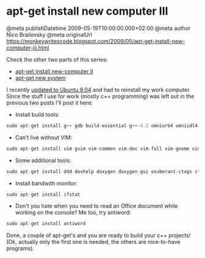 # apt-get install new computer III

@meta publishDatetime 2009-05-19T10:00:00.000+02:00
@meta author Nico Brailovsky
@meta originalUrl https://monkeywritescode.blogspot.com/2009/05/apt-get-install-new-computer-iii.html

Check the other two parts of this series:

* [apt-get install new-computer II](/md_blog/2008/1228_aptgetinstallnewcomputerII.md)
* [apt-get new system](/md_blog/2008/1009_aptgetnewcomputer.md)

I recently [updated to Ubuntu 9.04](/md_blog/2009/0427_UbuntuJ.J..md) and had to reinstall my work computer. Since the stuff I use for work (mostly c++ programming) was left out in the previous two posts I'll post it here:

* Install build tools:

```c++
sudo apt-get install g++ gdb build-essential g++-4.2 omniorb4 omniidl4-python omniidl4 libxerces-c2-dev
```

* Can't live without VIM:

```c++
sudo apt-get install vim gvim vim-common vim-doc vim-full vim-gnome vim-gtk
```

* Some additional tools:

```c++
sudo apt-get install ddd devhelp doxygen doxygen-gui exuberant-ctags ctags  subversion
```

* Install bandwith monitor:

```c++
sudo apt-get install ifstat
```

* Don't you hate when you need to read an Office document while working on the console? Me too, try antiword:

```c++
sudo apt-get install antiword
```

Done, a couple of apt-get's and you are ready to build your c++ projects! (Ok, actually only the first one is needed, the others are nice-to-have programs).

